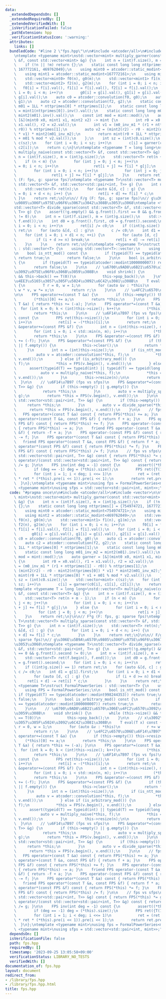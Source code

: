 ```yaml
---
data:
  _extendedDependsOn: []
  _extendedRequiredBy: []
  _extendedVerifiedWith: []
  _isVerificationFailed: false
  _pathExtension: hpp
  _verificationStatusIcon: ':warning:'
  attributes:
    links: []
  bundledCode: "#line 2 \"fps.hpp\"\n\n#include <atcoder/all>\n#include <vector>\n\
    \ntemplate <typename mint>\nstd::vector<mint> multiply_garner(const std::vector<mint>\
    \ &f, const std::vector<mint> &g) {\n    int n = (int)f.size(), m = (int)g.size();\n\
    \    if (!n || !m) return {};\n    static const long long nttprimes[] = {754974721,\
    \ 167772161, 469762049};\n    using mint0 = atcoder::static_modint<754974721>;\n\
    \    using mint1 = atcoder::static_modint<167772161>;\n    using mint2 = atcoder::static_modint<469762049>;\n\
    \    std::vector<mint0> f0(n), g0(m);\n    std::vector<mint1> f1(n), g1(m);\n\
    \    std::vector<mint2> f2(n), g2(m);\n    for (int i = 0; i < n; i++)\n     \
    \   f0[i] = f[i].val(), f1[i] = f[i].val(), f2[i] = f[i].val();\n    for (int\
    \ i = 0; i < m; i++)\n        g0[i] = g[i].val(), g1[i] = g[i].val(), g2[i] =\
    \ g[i].val();\n    auto c0 = atcoder::convolution(f0, g0);\n    auto c1 = atcoder::convolution(f1,\
    \ g1);\n    auto c2 = atcoder::convolution(f2, g2);\n    static const long long\
    \ m01 = 1LL * nttprimes[0] * nttprimes[1];\n    static const long long m0_inv_m1\
    \ = mint1(nttprimes[0]).inv().val();\n    static const long long m01_inv_m2 =\
    \ mint2(m01).inv().val();\n    const int mod = mint::mod();\n    auto garner =\
    \ [&](mint0 x0, mint1 x1, mint2 x2) -> mint {\n        int r0 = x0.val(), r1 =\
    \ x1.val(), r2 = x2.val();\n        int v1 = (m0_inv_m1 * (r1 + nttprimes[1] -\
    \ r0)) % nttprimes[1];\n        auto v2 = (mint2(r2) - r0 - mint2(nttprimes[0])\
    \ * v1) * mint2(m01_inv_m2);\n        return mint(r0 + 1LL * nttprimes[0] * v1\
    \ + m01 % mod * v2.val());\n    };\n    int sz = (int)c0.size();\n    std::vector<mint>\
    \ c(sz);\n    for (int i = 0; i < sz; i++)\n        c[i] = garner(c0[i], c1[i],\
    \ c2[i]);\n    return c;\n}\n\ntemplate <typename T = long long>\nstd::vector<T>\
    \ multiply_naive(const std::vector<T> &f, const std::vector<T> &g) {\n    int\
    \ n = (int)f.size(), m = (int)g.size();\n    std::vector<T> ret(n + m - 1);\n\
    \    if (n < m) {\n        for (int j = 0; j < m; j++)\n            for (int i\
    \ = 0; i < n; i++)\n                ret[i + j] += f[i] * g[j];\n    } else {\n\
    \        for (int i = 0; i < n; i++)\n            for (int j = 0; j < m; j++)\n\
    \                ret[i + j] += f[i] * g[j];\n    }\n    return ret;\n}\n\n// F*g\
    \ (F: fps, g: sparse fps)\ntemplate <typename T>\nstd::vector<T> multiply_sparse(const\
    \ std::vector<T> &f, std::vector<std::pair<int, T>> g) {\n    int n = (int)f.size();\n\
    \    std::vector<T> ret(n);\n    for (auto &[d, c] : g) {\n        for (int i\
    \ = 0; i + d < n; i++) {\n            ret[i + d] += f[i] * c;\n        }\n   \
    \ }\n    return ret;\n}\n\n// F/g (F: fps, g: sparse fps)\n// g\u306E\u5B9A\u6570\
    \u9805\u306F\u975E\u96F6\u3067\u3042\u308B\u3053\u3068\ntemplate <typename T>\n\
    std::vector<T> divide_sparse(const std::vector<T> &f, std::vector<std::pair<int,\
    \ T>> g) {\n    assert(!g.empty() && g.front().first == 0 && g.front().second\
    \ != 0);\n    int n = (int)f.size(), m = (int)g.size();\n    std::vector<T> ret(f.begin(),\
    \ f.end());\n    int d0 = g.front().first, c0 = g.front().second;\n    for (int\
    \ i = 0; i < n; i++)\n        ret[i] /= c0;\n    if ((int)g.size() == 1) return\
    \ ret;\n    for (auto &[d, c] : g)\n        c /= c0;\n    int d1 = g[1].first;\n\
    \    for (int i = 0; i + d1 < n; ++i) {\n        for (auto [d, c] : g) {\n   \
    \         if (i + d >= n) break;\n            ret[i + d] -= ret[i] * c;\n    \
    \    }\n    }\n    return ret;\n}\n\ntemplate <typename T>\nstruct FormalPowerSeries\
    \ : std::vector<T> {\n    using std::vector<T>::vector;\n    using FPS = FormalPowerSeries;\n\
    \n    bool is_ntt_mod() const {\n        if (typeid(T) == typeid(atcoder::modint998244353))\
    \ return true;\n        return false;\n    }\n\n    bool is_arbitrary_mod() const\
    \ {\n        if (typeid(T) == typeid(atcoder::modint1000000007)) return true;\n\
    \        return false;\n    }\n\n    // \u6700\u9AD8\u6B21\u6570\u306E\u4FC2\u6570\
    \u3092\u975E\u96F6\u306B\u3059\u308B\n    void shrink() {\n        while (this->size()\
    \ && this->back() == T(0))\n            this->pop_back();\n    }\n\n    // x\u3092\
    \u4EE3\u5165\u3057\u305F\u5024\u3092\u6C42\u3081\u308B\n    T eval(T x) const\
    \ {\n        T r = 0, w = 1;\n        for (auto &v : *this)\n            r +=\
    \ w * v, w *= x;\n        return r;\n    }\n\n    // \u4FC2\u6570\u306E\u6F14\u7B97\
    \n\n    FPS operator+=(const T &a) {\n        if (this->empty()) this->resize(1);\n\
    \        (*this)[0] += a;\n        return *this;\n    }\n\n    FPS operator-=(const\
    \ T &a) { return *this += (-a); }\n\n    FPS operator*=(const T &a) {\n      \
    \  for (int k = 0; k < (int)this->size(); k++)\n            (*this)[k] *= a;\n\
    \        return *this;\n    }\n\n    // \u6F14\u7B97 (fps vs fps)\n\n    FPS operator-()\
    \ const {\n        FPS ret(this->size());\n        for (int i = 0; i < (int)this->size();\
    \ i++)\n            ret[i] = -(*this)[i];\n        return ret;\n    }\n\n    FPS\
    \ &operator+=(const FPS &f) {\n        int n = (int)this->size(), m = (int)f.size();\n\
    \        for (int i = 0; i < std::min(n, m); i++)\n            (*this)[i] += f[i];\n\
    \        return *this;\n    }\n\n    FPS &operator-=(const FPS &f) { return *this\
    \ += (-f); }\n\n    FPS &operator*=(const FPS &f) {\n        if (this->empty()\
    \ || f.empty()) {\n            this->clear();\n            return *this;\n   \
    \     }\n        int n = (int)this->size();\n        if (is_ntt_mod()) {\n   \
    \         auto v = atcoder::convolution(*this, f);\n            *this = FPS(v.begin(),\
    \ v.end());\n        } else if (is_arbitrary_mod()) {\n            auto v = multiply_garner(*this,\
    \ f);\n            *this = FPS(v.begin(), v.end());\n        } else {\n      \
    \      assert(typeid(T) == typeid(int) || typeid(T) == typeid(long long));\n \
    \           auto v = multiply_naive(*this, f);\n            *this = FPS(v.begin(),\
    \ v.end());\n        }\n        this->resize(n);\n\n        return *this;\n  \
    \  }\n\n    // \u6F14\u7B97 (fps vs sfps)\n    FPS &operator*=(const std::vector<std::pair<int,\
    \ T>> &g) {\n        if (this->empty() || g.empty()) {\n            this->clear();\n\
    \            return *this;\n        }\n        auto v = multiply_sparse(*this,\
    \ g);\n        return *this = FPS(v.begin(), v.end());\n    }\n\n    FPS &operator/=(const\
    \ std::vector<std::pair<int, T>> &g) {\n        if (this->empty()) {\n       \
    \     return *this;\n        }\n        auto v = divide_sparse(*this, g);\n  \
    \      return *this = FPS(v.begin(), v.end());\n    }\n\n    // fps vs fps\n \
    \   FPS operator+(const T &a) const { return FPS(*this) += a; }\n    friend FPS\
    \ operator+(const T &a, const FPS &f) { return f + a; }\n    FPS operator+(const\
    \ FPS &f) const { return FPS(*this) += f; }\n    FPS operator-(const T &a) const\
    \ { return FPS(*this) -= a; }\n    friend FPS operator-(const T &a, const FPS\
    \ &f) { return -f + a; }\n    FPS operator-(const FPS &f) const { return FPS(*this)\
    \ -= f; }\n    FPS operator*(const T &a) const { return FPS(*this) *= a; }\n \
    \   friend FPS operator*(const T &a, const FPS &f) { return f * a; }\n    FPS\
    \ operator*(const FPS &f) const { return FPS(*this) *= f; }\n    FPS operator/(const\
    \ FPS &f) const { return FPS(*this) /= f; }\n\n    // fps vs sfps\n    FPS operator*(const\
    \ std::vector<std::pair<int, T>> &g) const { return FPS(*this) *= g; }\n    FPS\
    \ operator/(const std::vector<std::pair<int, T>> &g) const { return FPS(*this)\
    \ /= g; }\n\n    FPS inv(int deg = -1) const {\n        assert((*this)[0] != T(0));\n\
    \        if (deg == -1) deg = (*this).size();\n        FPS ret({T(1) / (*this)[0]});\n\
    \        for (int i = 1; i < deg; i <<= 1)\n            ret = (ret + ret - ret\
    \ * ret * (*this).pre(i << 1)).pre(i << 1);\n        return ret.pre(deg);\n  \
    \  }\n};\ntemplate <typename mint>\nusing fps = FormalPowerSeries<mint>;\ntemplate\
    \ <typename mint>\nusing sfps = std::vector<std::pair<int, mint>>;\n"
  code: "#pragma once\n\n#include <atcoder/all>\n#include <vector>\n\ntemplate <typename\
    \ mint>\nstd::vector<mint> multiply_garner(const std::vector<mint> &f, const std::vector<mint>\
    \ &g) {\n    int n = (int)f.size(), m = (int)g.size();\n    if (!n || !m) return\
    \ {};\n    static const long long nttprimes[] = {754974721, 167772161, 469762049};\n\
    \    using mint0 = atcoder::static_modint<754974721>;\n    using mint1 = atcoder::static_modint<167772161>;\n\
    \    using mint2 = atcoder::static_modint<469762049>;\n    std::vector<mint0>\
    \ f0(n), g0(m);\n    std::vector<mint1> f1(n), g1(m);\n    std::vector<mint2>\
    \ f2(n), g2(m);\n    for (int i = 0; i < n; i++)\n        f0[i] = f[i].val(),\
    \ f1[i] = f[i].val(), f2[i] = f[i].val();\n    for (int i = 0; i < m; i++)\n \
    \       g0[i] = g[i].val(), g1[i] = g[i].val(), g2[i] = g[i].val();\n    auto\
    \ c0 = atcoder::convolution(f0, g0);\n    auto c1 = atcoder::convolution(f1, g1);\n\
    \    auto c2 = atcoder::convolution(f2, g2);\n    static const long long m01 =\
    \ 1LL * nttprimes[0] * nttprimes[1];\n    static const long long m0_inv_m1 = mint1(nttprimes[0]).inv().val();\n\
    \    static const long long m01_inv_m2 = mint2(m01).inv().val();\n    const int\
    \ mod = mint::mod();\n    auto garner = [&](mint0 x0, mint1 x1, mint2 x2) -> mint\
    \ {\n        int r0 = x0.val(), r1 = x1.val(), r2 = x2.val();\n        int v1\
    \ = (m0_inv_m1 * (r1 + nttprimes[1] - r0)) % nttprimes[1];\n        auto v2 =\
    \ (mint2(r2) - r0 - mint2(nttprimes[0]) * v1) * mint2(m01_inv_m2);\n        return\
    \ mint(r0 + 1LL * nttprimes[0] * v1 + m01 % mod * v2.val());\n    };\n    int\
    \ sz = (int)c0.size();\n    std::vector<mint> c(sz);\n    for (int i = 0; i <\
    \ sz; i++)\n        c[i] = garner(c0[i], c1[i], c2[i]);\n    return c;\n}\n\n\
    template <typename T = long long>\nstd::vector<T> multiply_naive(const std::vector<T>\
    \ &f, const std::vector<T> &g) {\n    int n = (int)f.size(), m = (int)g.size();\n\
    \    std::vector<T> ret(n + m - 1);\n    if (n < m) {\n        for (int j = 0;\
    \ j < m; j++)\n            for (int i = 0; i < n; i++)\n                ret[i\
    \ + j] += f[i] * g[j];\n    } else {\n        for (int i = 0; i < n; i++)\n  \
    \          for (int j = 0; j < m; j++)\n                ret[i + j] += f[i] * g[j];\n\
    \    }\n    return ret;\n}\n\n// F*g (F: fps, g: sparse fps)\ntemplate <typename\
    \ T>\nstd::vector<T> multiply_sparse(const std::vector<T> &f, std::vector<std::pair<int,\
    \ T>> g) {\n    int n = (int)f.size();\n    std::vector<T> ret(n);\n    for (auto\
    \ &[d, c] : g) {\n        for (int i = 0; i + d < n; i++) {\n            ret[i\
    \ + d] += f[i] * c;\n        }\n    }\n    return ret;\n}\n\n// F/g (F: fps, g:\
    \ sparse fps)\n// g\u306E\u5B9A\u6570\u9805\u306F\u975E\u96F6\u3067\u3042\u308B\
    \u3053\u3068\ntemplate <typename T>\nstd::vector<T> divide_sparse(const std::vector<T>\
    \ &f, std::vector<std::pair<int, T>> g) {\n    assert(!g.empty() && g.front().first\
    \ == 0 && g.front().second != 0);\n    int n = (int)f.size(), m = (int)g.size();\n\
    \    std::vector<T> ret(f.begin(), f.end());\n    int d0 = g.front().first, c0\
    \ = g.front().second;\n    for (int i = 0; i < n; i++)\n        ret[i] /= c0;\n\
    \    if ((int)g.size() == 1) return ret;\n    for (auto &[d, c] : g)\n       \
    \ c /= c0;\n    int d1 = g[1].first;\n    for (int i = 0; i + d1 < n; ++i) {\n\
    \        for (auto [d, c] : g) {\n            if (i + d >= n) break;\n       \
    \     ret[i + d] -= ret[i] * c;\n        }\n    }\n    return ret;\n}\n\ntemplate\
    \ <typename T>\nstruct FormalPowerSeries : std::vector<T> {\n    using std::vector<T>::vector;\n\
    \    using FPS = FormalPowerSeries;\n\n    bool is_ntt_mod() const {\n       \
    \ if (typeid(T) == typeid(atcoder::modint998244353)) return true;\n        return\
    \ false;\n    }\n\n    bool is_arbitrary_mod() const {\n        if (typeid(T)\
    \ == typeid(atcoder::modint1000000007)) return true;\n        return false;\n\
    \    }\n\n    // \u6700\u9AD8\u6B21\u6570\u306E\u4FC2\u6570\u3092\u975E\u96F6\u306B\
    \u3059\u308B\n    void shrink() {\n        while (this->size() && this->back()\
    \ == T(0))\n            this->pop_back();\n    }\n\n    // x\u3092\u4EE3\u5165\
    \u3057\u305F\u5024\u3092\u6C42\u3081\u308B\n    T eval(T x) const {\n        T\
    \ r = 0, w = 1;\n        for (auto &v : *this)\n            r += w * v, w *= x;\n\
    \        return r;\n    }\n\n    // \u4FC2\u6570\u306E\u6F14\u7B97\n\n    FPS\
    \ operator+=(const T &a) {\n        if (this->empty()) this->resize(1);\n    \
    \    (*this)[0] += a;\n        return *this;\n    }\n\n    FPS operator-=(const\
    \ T &a) { return *this += (-a); }\n\n    FPS operator*=(const T &a) {\n      \
    \  for (int k = 0; k < (int)this->size(); k++)\n            (*this)[k] *= a;\n\
    \        return *this;\n    }\n\n    // \u6F14\u7B97 (fps vs fps)\n\n    FPS operator-()\
    \ const {\n        FPS ret(this->size());\n        for (int i = 0; i < (int)this->size();\
    \ i++)\n            ret[i] = -(*this)[i];\n        return ret;\n    }\n\n    FPS\
    \ &operator+=(const FPS &f) {\n        int n = (int)this->size(), m = (int)f.size();\n\
    \        for (int i = 0; i < std::min(n, m); i++)\n            (*this)[i] += f[i];\n\
    \        return *this;\n    }\n\n    FPS &operator-=(const FPS &f) { return *this\
    \ += (-f); }\n\n    FPS &operator*=(const FPS &f) {\n        if (this->empty()\
    \ || f.empty()) {\n            this->clear();\n            return *this;\n   \
    \     }\n        int n = (int)this->size();\n        if (is_ntt_mod()) {\n   \
    \         auto v = atcoder::convolution(*this, f);\n            *this = FPS(v.begin(),\
    \ v.end());\n        } else if (is_arbitrary_mod()) {\n            auto v = multiply_garner(*this,\
    \ f);\n            *this = FPS(v.begin(), v.end());\n        } else {\n      \
    \      assert(typeid(T) == typeid(int) || typeid(T) == typeid(long long));\n \
    \           auto v = multiply_naive(*this, f);\n            *this = FPS(v.begin(),\
    \ v.end());\n        }\n        this->resize(n);\n\n        return *this;\n  \
    \  }\n\n    // \u6F14\u7B97 (fps vs sfps)\n    FPS &operator*=(const std::vector<std::pair<int,\
    \ T>> &g) {\n        if (this->empty() || g.empty()) {\n            this->clear();\n\
    \            return *this;\n        }\n        auto v = multiply_sparse(*this,\
    \ g);\n        return *this = FPS(v.begin(), v.end());\n    }\n\n    FPS &operator/=(const\
    \ std::vector<std::pair<int, T>> &g) {\n        if (this->empty()) {\n       \
    \     return *this;\n        }\n        auto v = divide_sparse(*this, g);\n  \
    \      return *this = FPS(v.begin(), v.end());\n    }\n\n    // fps vs fps\n \
    \   FPS operator+(const T &a) const { return FPS(*this) += a; }\n    friend FPS\
    \ operator+(const T &a, const FPS &f) { return f + a; }\n    FPS operator+(const\
    \ FPS &f) const { return FPS(*this) += f; }\n    FPS operator-(const T &a) const\
    \ { return FPS(*this) -= a; }\n    friend FPS operator-(const T &a, const FPS\
    \ &f) { return -f + a; }\n    FPS operator-(const FPS &f) const { return FPS(*this)\
    \ -= f; }\n    FPS operator*(const T &a) const { return FPS(*this) *= a; }\n \
    \   friend FPS operator*(const T &a, const FPS &f) { return f * a; }\n    FPS\
    \ operator*(const FPS &f) const { return FPS(*this) *= f; }\n    FPS operator/(const\
    \ FPS &f) const { return FPS(*this) /= f; }\n\n    // fps vs sfps\n    FPS operator*(const\
    \ std::vector<std::pair<int, T>> &g) const { return FPS(*this) *= g; }\n    FPS\
    \ operator/(const std::vector<std::pair<int, T>> &g) const { return FPS(*this)\
    \ /= g; }\n\n    FPS inv(int deg = -1) const {\n        assert((*this)[0] != T(0));\n\
    \        if (deg == -1) deg = (*this).size();\n        FPS ret({T(1) / (*this)[0]});\n\
    \        for (int i = 1; i < deg; i <<= 1)\n            ret = (ret + ret - ret\
    \ * ret * (*this).pre(i << 1)).pre(i << 1);\n        return ret.pre(deg);\n  \
    \  }\n};\ntemplate <typename mint>\nusing fps = FormalPowerSeries<mint>;\ntemplate\
    \ <typename mint>\nusing sfps = std::vector<std::pair<int, mint>>;"
  dependsOn: []
  isVerificationFile: false
  path: fps.hpp
  requiredBy: []
  timestamp: '2023-09-25 13:05:58+09:00'
  verificationStatus: LIBRARY_NO_TESTS
  verifiedWith: []
documentation_of: fps.hpp
layout: document
redirect_from:
- /library/fps.hpp
- /library/fps.hpp.html
title: fps.hpp
---
```

